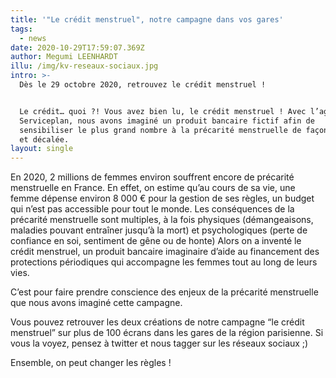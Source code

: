 ```yaml
---
title: '"Le crédit menstruel", notre campagne dans vos gares'
tags:
  - news
date: 2020-10-29T17:59:07.369Z
author: Megumi LEENHARDT
illu: /img/kv-reseaux-sociaux.jpg
intro: >-
  Dès le 29 octobre 2020, retrouvez le crédit menstruel ! 


  Le crédit… quoi ?! Vous avez bien lu, le crédit menstruel ! Avec l’agence
  Serviceplan, nous avons imaginé un produit bancaire fictif afin de
  sensibiliser le plus grand nombre à la précarité menstruelle de façon ludique
  et décalée.
layout: single
---
```

En 2020, 2 millions de femmes environ souffrent encore de précarité menstruelle en France. En effet, on estime qu’au cours de sa vie, une femme dépense environ 8 000 € pour la gestion de ses règles, un budget qui n’est pas accessible pour tout le monde. Les conséquences de la précarité menstruelle sont multiples, à la fois physiques (démangeaisons, maladies pouvant entraîner jusqu’à la mort) et psychologiques (perte de confiance en soi, sentiment de gêne ou de honte) Alors on a inventé le crédit menstruel, un produit bancaire imaginaire d’aide au financement des protections périodiques qui accompagne les femmes tout au long de leurs vies. 



C’est pour faire prendre conscience des enjeux de  la précarité menstruelle que nous avons imaginé cette campagne.



Vous pouvez retrouver les deux créations de notre campagne “le crédit menstruel” sur plus de 100 écrans dans les gares de la région parisienne. Si vous la voyez, pensez à twitter et nous tagger sur les réseaux sociaux ;) 



Ensemble, on peut changer les règles !
